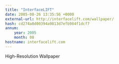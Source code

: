 ```yaml
---
title: "InterfaceLIFT"
date: 2005-08-26 13:35:56 +0000
external-url: http://interfacelift.com/wallpaper/
hash: cd274a8d00394a9813d7efb984f1dcf7
annum:
    year: 2005
    month: 08
hostname: interfacelift.com
---
```


High-Resolution Wallpaper
